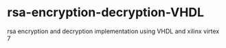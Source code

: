 # rsa-encryption-decryption-VHDL
rsa encryption and decryption implementation using VHDL and  xilinx virtex 7
